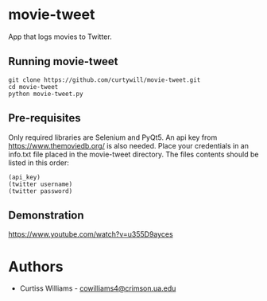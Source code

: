 # movie-tweet
App that logs movies to Twitter.
## Running movie-tweet
```
git clone https://github.com/curtywill/movie-tweet.git
cd movie-tweet
python movie-tweet.py
```
## Pre-requisites
Only required libraries are Selenium and PyQt5. An api key from https://www.themoviedb.org/ is also needed. Place your credentials in an info.txt file placed in the movie-tweet directory. The files contents should be listed in this order:
```
(api_key)
(twitter username)
(twitter password)
```
## Demonstration
https://www.youtube.com/watch?v=u355D9ayces
# Authors
* Curtiss Williams - cowilliams4@crimson.ua.edu
